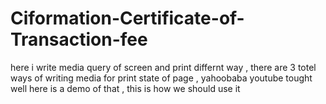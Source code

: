 # Ciformation-Certificate-of-Transaction-fee

here i write media query of screen and print differnt way , there are 3 totel ways of writing media for print state of page , yahoobaba youtube tought well here is a demo of that , this is how we should use it 
